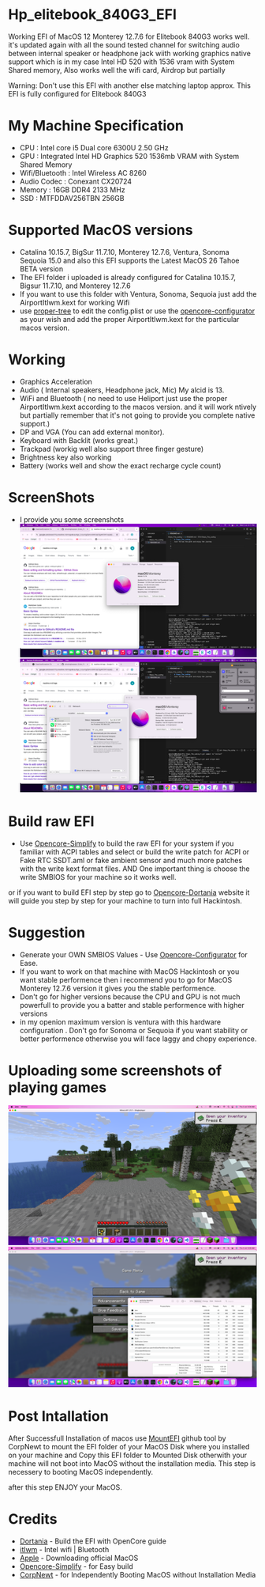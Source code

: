 # Hp_elitebook_840G3_EFI

Working EFI of MacOS 12 Monterey 12.7.6 for Elitebook 840G3 works well. it's updated again with all the sound tested channel for switching audio between internal speaker or headphone jack wiith working graphics native support which is in my case Intel HD 520 with 1536 vram with System Shared memory, Also works well the wifi card, Airdrop but partially

Warning: Don't use this EFI with another else matching laptop approx. This EFI is fully configured for Elitebook 840G3

# My Machine Specification
- CPU : Intel core i5 Dual core 6300U 2.50 GHz 
- GPU : Integrated Intel HD Graphics 520 1536mb VRAM with System Shared Memory
- Wifi/Bluetooth : Intel Wireless AC 8260
- Audio Codec : Conexant CX20724
- Memory : 16GB DDR4 2133 MHz
- SSD : MTFDDAV256TBN 256GB

# Supported MacOS versions 
- Catalina 10.15.7, BigSur 11.7.10, Monterey 12.7.6, Ventura, Sonoma Sequoia 15.0 and also this EFI supports the Latest MacOS 26 Tahoe BETA version 
- The EFI folder i uploaded is already configured for Catalina 10.15.7, Bigsur 11.7.10, and Monterey 12.7.6 
- If you want to use this folder with Ventura, Sonoma, Sequoia just add the AirportItlwm.kext for working Wifi
- use [proper-tree](https://https://github.com/corpnewt/ProperTree) to edit the config.plist or use the [opencore-configurator](https://github.com/notiflux/OpenCore-Configurator) as your wish and add the proper AirportItlwm.kext for the particular macos version. 

# Working 
- Graphics Acceleration
- Audio ( Internal speakers, Headphone jack, Mic) My alcid is 13. 
- WiFi and Bluetooth ( no need to use Heliport just use the proper AirportItlwm.kext according to the macos version. and it will work ntively but partially remember that it's not going to provide you complete native support.)
- DP and VGA (You can add external monitor).
- Keyboard with Backlit (works great.)
- Trackpad (workig well also support three finger gesture)
- Brightness key also working 
- Battery (works well and show the exact recharge cycle count)

# ScreenShots
- I provide you some screenshots 
![Screenshot](https://github.com/rahulsinghaspqwv/Hp_elitebook_840G3_EFI/blob/main/Screenshot%202025-07-02%20at%209.11.16%20PM.png)
![Screenshot](https://github.com/rahulsinghaspqwv/Hp_elitebook_840G3_EFI/blob/main/Screenshot%202025-07-02%20at%209.11.49%20PM.png)


# Build raw EFI
- Use [Opencore-Simplify](https://github.com/lzhoang2801/OpCore-Simplify) to build the raw EFI for your system if you familiar with ACPI tables and select or build the write patch for ACPI or Fake RTC SSDT.aml or fake ambient sensor and much more patches with the write kext format files. AND One important thing is choose the write SMBIOS for your machine so it works well.

or if you want to build EFI step by step go to [Opencore-Dortania](https://dortania.github.io/OpenCore-Install-Guide/prerequisites.html#prerequisites) website it will guide you step by step for your machine to turn into full Hackintosh. 

# Suggestion
- Generate your OWN SMBIOS Values - Use [Opencore-Configurator](https://github.com/notiflux/OpenCore-Configurator) for Ease.
- If you want to work on that machine with MacOS Hackintosh or you want stable performence then i recommend you to go for MacOS Monterey 12.7.6 version it gives you the stable performence.
- Don't go for higher versions because the CPU and GPU is not much powerfull to provide you a batter and stable performence with higher versions
- in my openion maximum version is ventura with this hardware configuration . Don't go for Sonoma or Sequoia if you want stability or better performence otherwise you will face laggy and chopy experience. 

# Uploading some screenshots of playing games
![Screenshot](https://github.com/rahulsinghaspqwv/Hp_elitebook_840G3_EFI/blob/main/Screenshot%202025-07-03%20at%209.34.39%20AM.png)
![Screenshot](https://github.com/rahulsinghaspqwv/Hp_elitebook_840G3_EFI/blob/main/Screenshot%202025-07-03%20at%209.35.12%20AM.png)

# Post Intallation
After Successfull Installation of macos use [MountEFI](https://github.com/corpnewt/MountEFI) github tool by CorpNewt to mount the EFI folder of your MacOS Disk where you installed on your machine and Copy this EFI folder to Mounted Disk otherwith your machine will not boot into MacOS without the installation media. 
This step is necessery to booting MacOS independently.

after this step ENJOY your MacOS.


# Credits 
- [Dortania](https://dortania.github.io/OpenCore-Install-Guide/prerequisites.html#prerequisites) - Build the EFI with OpenCore guide
- [itlwm](https://github.com/openintelwireless/itlwm/releases) - Intel wifi | Bluetooth
- [Apple](https://apps.apple.com/us/app/macos-monterey/id1576738294?mt=12) - Downloading official MacOS
- [Opencore-Simplify](https://github.com/lzhoang2801/OpCore-Simplify) - for Easy build
- [CorpNewt](https://github.com/corpnewt/MountEFI) - for Independently Booting MacOS without Installation Media 

